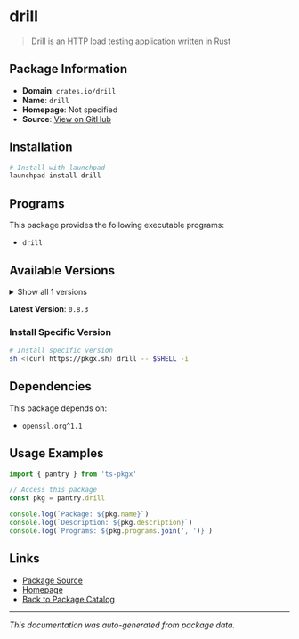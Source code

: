 # drill

> Drill is an HTTP load testing application written in Rust

## Package Information

- **Domain**: `crates.io/drill`
- **Name**: `drill`
- **Homepage**: Not specified
- **Source**: [View on GitHub](https://github.com/pkgxdev/pantry/tree/main/projects/crates.io/drill/package.yml)

## Installation

```bash
# Install with launchpad
launchpad install drill
```

## Programs

This package provides the following executable programs:

- `drill`

## Available Versions

<details>
<summary>Show all 1 versions</summary>

- `0.8.3`

</details>

**Latest Version**: `0.8.3`

### Install Specific Version

```bash
# Install specific version
sh <(curl https://pkgx.sh) drill -- $SHELL -i
```

## Dependencies

This package depends on:

- `openssl.org^1.1`

## Usage Examples

```typescript
import { pantry } from 'ts-pkgx'

// Access this package
const pkg = pantry.drill

console.log(`Package: ${pkg.name}`)
console.log(`Description: ${pkg.description}`)
console.log(`Programs: ${pkg.programs.join(', ')}`)
```

## Links

- [Package Source](https://github.com/pkgxdev/pantry/tree/main/projects/crates.io/drill/package.yml)
- [Homepage](#)
- [Back to Package Catalog](../../../package-catalog.md)

---

*This documentation was auto-generated from package data.*
